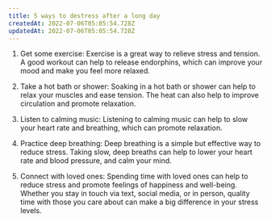 ```yaml
---
title: 5 ways to destress after a long day
createdAt: 2022-07-06T05:05:54.728Z
updatedAt: 2022-07-06T05:05:54.728Z
---
```


1. Get some exercise: Exercise is a great way to relieve stress and tension. A good workout can help to release endorphins, which can improve your mood and make you feel more relaxed.

2. Take a hot bath or shower: Soaking in a hot bath or shower can help to relax your muscles and ease tension. The heat can also help to improve circulation and promote relaxation.

3. Listen to calming music: Listening to calming music can help to slow your heart rate and breathing, which can promote relaxation.

4. Practice deep breathing: Deep breathing is a simple but effective way to reduce stress. Taking slow, deep breaths can help to lower your heart rate and blood pressure, and calm your mind.

5. Connect with loved ones: Spending time with loved ones can help to reduce stress and promote feelings of happiness and well-being. Whether you stay in touch via text, social media, or in person, quality time with those you care about can make a big difference in your stress levels.
